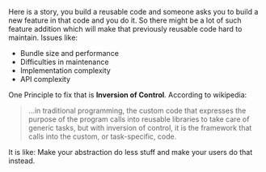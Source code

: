Here is a story, you build a reusable code and someone asks you to build a new feature in that code and you do it. So there might be a lot of such feature addition which will make that previously reusable code hard to maintain. Issues like:
-  Bundle size and performance
- Difficulties in maintenance
- Implementation complexity
- API complexity

One Principle to fix that is **Inversion of Control**. According to wikipedia:
> ...in traditional programming, the custom code that expresses the purpose of the program calls into reusable libraries to take care of generic tasks, but with inversion of control, it is the framework that calls into the custom, or task-specific, code.

It is like: Make your abstraction do less stuff and make your users do that instead. 
